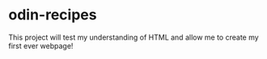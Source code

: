 # odin-recipes
This project will test my understanding of HTML and allow me to create my first ever webpage!